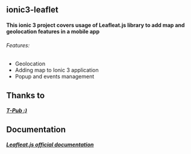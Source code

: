 ## ionic3-leaflet
#### This ionic 3 project covers usage of Leafleat.js library to add map and geolocation features in a mobile app 
###### Features:
- Geolocation
- Adding map to Ionic 3 application
- Popup and events management

## Thanks to 
##### [T-Pub :)](http://tphangout.com/ionic-3-leaflet-maps-geolocation-markers/)

## Documentation
##### [Leafleat.js official documentation](https://leafletjs.com/)


